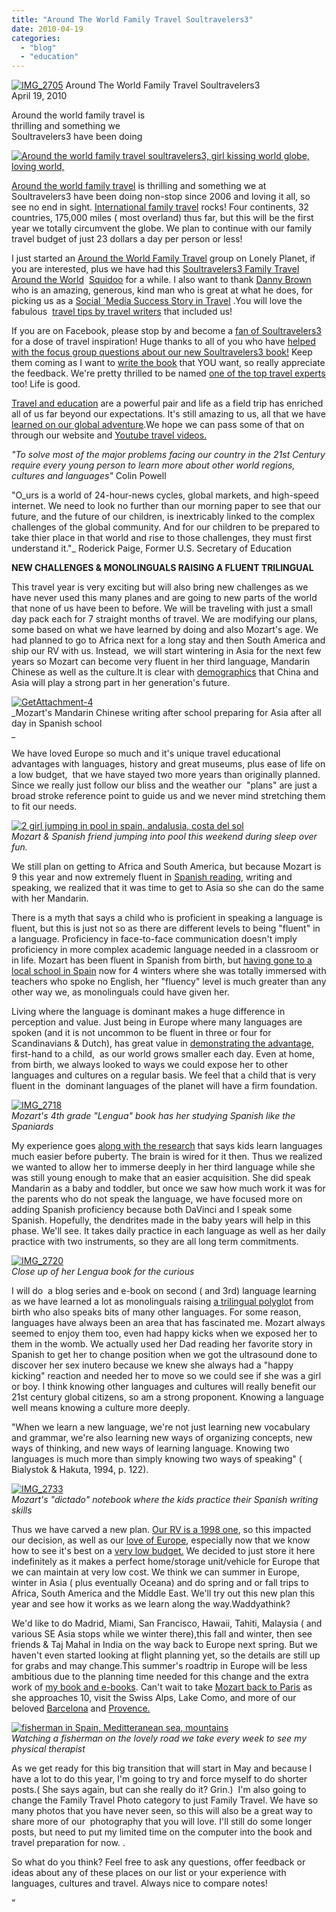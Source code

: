 ```yaml
---
title: "Around The World Family Travel Soultravelers3"
date: 2010-04-19
categories: 
  - "blog"
  - "education"
---
```


[![IMG_2705](https://pub-ac94b3f306b24c0dba4238943c97f2e1.r2.dev/6a00e5502a9507883301347ff0dfdc970c.jpg)](http://soultravelers3new.local/wp-content/uploads/wp-content/uploads/2025/09/6a00e5502a9507883301347ff0dfdc970c-300x219.jpg) Around The World Family Travel Soultravelers3  
April 19, 2010

Around the world family travel is  
thrilling and something we  
Soultravelers3 have been doing

<!--more-->

[![Around the world family travel soultravelers3, girl kissing world globe, loving world, ](https://pub-ac94b3f306b24c0dba4238943c97f2e1.r2.dev/6a00e5502a9507883301347ff0e02a970c.jpg "Around the world family travel soultravelers3, girl kissing world globe, loving world, ")](https://pub-ac94b3f306b24c0dba4238943c97f2e1.r2.dev/6a00e5502a9507883301347ff0e02a970c.jpg)

[Around the world family travel](http://soultravelers3new.local/2009/04/how-to-travel-the-world-as-a-digital-nomad-family.html) is thrilling and something we at Soultravelers3 have been doing non-stop since 2006 and loving it all, so see no end in sight. [International family travel](http://soultravelers3new.local/2008/06/how-to-do-exten.html) rocks! Four continents, 32 countries, 175,000 miles ( most overland) thus far, but this will be the first year we totally circumvent the globe. We plan to continue with our family travel budget of just 23 dollars a day per person or less!

[](http://dannybrown.me/2010/04/07/social-media-and-travel-by-jeanne-dee/)I just started an [Around the World Family Travel](http://www.lonelyplanet.com/groups/world-family-travel) group on Lonely Planet, if you are interested, plus we have had this [Soultravelers3 Family Travel Around the World](http://www.squidoo.com/familytravelaroundtheworldwithsoultravelers3)  [Squidoo](http://www.squidoo.com/) for a while. I also want to thank [Danny Brown](http://dannybrown.me/) who is an amazing, generous, kind man who is great at what he does, for picking us as a [Social \`Media Success Story in Travel](http://dannybrown.me/2010/04/07/social-media-and-travel-by-jeanne-dee/) .You will love the fabulous  [travel tips by travel writers](http://www.independenttraveler.com/resources/article.cfm?AID=1052&category=12) that included us!

If you are on Facebook, please stop by and become a [fan of Soultravelers3](http://www.facebook.com/pages/Soultravelers3com-Around-the-World-Family-Travel-Education-Adventure/185105005187?ref=ts) for a dose of travel inspiration! Huge thanks to all of you who have [helped with the focus group questions about our new Soultravelers3 book!](http://www.facebook.com/pages/Soultravelers3com-Around-the-World-Family-Travel-Education-Adventure/185105005187) Keep them coming as I want to [write the book](http://soultravelers3new.local/2010/02/new-york-times-qa-with-soultravelers3-on-frugal-traveler-nomadic-family-traveler-jeanne-dee.html) that YOU want, so really appreciate the feedback. We're pretty thrilled to be named [one of the top travel experts](http://mrtweet.com/c/travel?v=jt[/url]) too! Life is good.

[Travel and education](http://soultravelers3new.local/2010/03/long-term-family-travel-homeschool-roadschool-world-school-digitalnomad-lifestyle-design-virtual-.html) are a powerful pair and life as a field trip has enriched all of us far beyond our expectations. It's still amazing to us, all that we have [learned on our global adventure](http://soultravelers3new.local/2010/04/family-travel-homeschool-education-global-students-lifestyle-design-location-independent-4hww-around.html).We hope we can pass some of that on through our website and [Youtube travel videos.](http://www.youtube.com/user/soultravelers3)

_"To solve most of the major problems facing our country in the 21st Century require every young person to learn more about other world regions, cultures and languages"_ Colin Powell

"O_urs is a world of 24-hour-news cycles, global markets, and high-speed internet. We need to look no further than our morning paper to see that our future, and the future of our children, is inextricably linked to the complex challenges of the global community. And for our children to be prepared to take thier place in that world and rise to those challenges, they must first understand it."_ Roderick Paige, Former U.S. Secretary of Education

  

**NEW CHALLENGES & MONOLINGUALS RAISING A FLUENT TRILINGUAL**

This travel year is very exciting but will also bring new challenges as we have never used this many planes and are going to new parts of the world that none of us have been to before. We will be traveling with just a small day pack each for 7 straight months of travel. We are modifying our plans, some based on what we have learned by doing and also Mozart's age. We had planned to go to Africa next for a long stay and then South America and ship our RV with us. Instead,  we will start wintering in Asia for the next few years so Mozart can become very fluent in her third language, Mandarin Chinese as well as the culture.It is clear with [demographics](http://soultravelers3new.local/education.html) that China and Asia will play a strong part in her generation's future.

[![GetAttachment-4](https://pub-ac94b3f306b24c0dba4238943c97f2e1.r2.dev/6a00e5502a950788330133ecc246d4970b.jpg)](https://pub-ac94b3f306b24c0dba4238943c97f2e1.r2.dev/6a00e5502a950788330133ecc246d4970b.jpg)  
_Mozart's Mandarin Chinese writing after school preparing for Asia after all day in Spanish school  
_

We have loved Europe so much and it's unique travel educational advantages with languages, history and great museums, plus ease of life on a low budget,  that we have stayed two more years than originally planned. Since we really just follow our bliss and the weather our  "plans" are just a broad stroke reference point to guide us and we never mind stretching them to fit our needs. 

[![2 girl jumping in pool in spain, andalusia, costa del sol](https://pub-ac94b3f306b24c0dba4238943c97f2e1.r2.dev/6a00e5502a9507883301347ff25f56970c.jpg "2 girl jumping in pool in spain, andalusia, costa del sol")](https://pub-ac94b3f306b24c0dba4238943c97f2e1.r2.dev/6a00e5502a9507883301347ff25f56970c.jpg)  
_Mozart & Spanish friend jumping into pool this weekend during sleep over fun._

We still plan on getting to Africa and South America, but because Mozart is 9 this year and now extremely fluent in [Spanish reading](http://www.youtube.com/watch?v=ONPYysaauQM), writing and speaking, we realized that it was time to get to Asia so she can do the same with her Mandarin.

There is a myth that says a child who is proficient in speaking a language is fluent, but this is just not so as there are different levels to being "fluent" in a language. Proficiency in face-to-face communication doesn't imply proficiency in more complex academic language needed in a classroom or in life. Mozart has been fluent in Spanish from birth, but [having gone to a local school in Spain](http://soultravelers3new.local/2006/11/first-day-of-sc.html) now for 4 winters where she was totally immersed with teachers who spoke no English, her "fluency" level is much greater than any other way we, as monolinguals could have given her.

Living where the language is dominant makes a huge difference in perception and value. Just being in Europe where many languages are spoken (and it is not uncommon to be fluent in three or four for Scandinavians & Dutch), has great value in [demonstrating the advantage](http://74.125.77.132/search?q=cache:uMbn4yS-FyMJ:www.ling.ed.ac.uk/%7Eantonell/Sorace-TallTales.doc+bilingual+from+birth+advantages+to+brain+for+many+things&cd=5&hl=es&ct=clnk&gl=es&client=firefox-a),  first-hand to a child,  as our world grows smaller each day. Even at home, from birth, we always looked to ways we could expose her to other languages and cultures on a regular basis. We feel that a child that is very fluent in the  dominant languages of the planet will have a firm foundation.

[![IMG_2718](https://pub-ac94b3f306b24c0dba4238943c97f2e1.r2.dev/6a00e5502a9507883301347ff265f0970c.jpg)](https://pub-ac94b3f306b24c0dba4238943c97f2e1.r2.dev/6a00e5502a9507883301347ff265f0970c.jpg)  
_Mozart's 4th grade "Lengua" book has her studying Spanish like the Spaniards_

My experience goes [along with the research](http://en.wikipedia.org/wiki/Second_language_acquisition) that says kids learn languages much easier before puberty. The brain is wired for it then. Thus we realized we wanted to allow her to immerse deeply in her third language while she was still young enough to make that an easier acquisition. She did speak Mandarin as a baby and toddler, but once we saw how much work it was for the parents who do not speak the language, we have focused more on adding Spanish proficiency because both DaVinci and I speak some Spanish. Hopefully, the dendrites made in the baby years will help in this phase. We'll see. It takes daily practice in each language as well as her daily practice with two instruments, so they are all long term commitments.

[![IMG_2720](https://pub-ac94b3f306b24c0dba4238943c97f2e1.r2.dev/6a00e5502a950788330133ecc24e05970b.jpg)](https://pub-ac94b3f306b24c0dba4238943c97f2e1.r2.dev/6a00e5502a950788330133ecc24e05970b.jpg)  
_Close up of her Lengua book for the curious_

I will do  a blog series and e-book on second ( and 3rd) language learning  as we have learned a lot as monolinguals raising [a trilingual polyglot](http://en.wikipedia.org/wiki/Multilingualism) from birth who also speaks bits of many other languages. For some reason, languages have always been an area that has fascinated me. Mozart always seemed to enjoy them too, even had happy kicks when we exposed her to them in the womb. We actually used her Dad reading her favorite story in Spanish to get her to change position when we got the ultrasound done to discover her sex inutero because we knew she always had a "happy kicking" reaction and needed her to move so we could see if she was a girl or boy. I think knowing other languages and cultures will really benefit our 21st century global citizens, so am a strong proponent. Knowing a language well means knowing a culture more deeply.

"When we learn a new language, we're not just learning new vocabulary and grammar, we're also learning new ways of organizing concepts, new ways of thinking, and new ways of learning language. Knowing two languages is much more than simply knowing two ways of speaking" ( Bialystok & Hakuta, 1994, p. 122).

[![IMG_2733](https://pub-ac94b3f306b24c0dba4238943c97f2e1.r2.dev/6a00e5502a9507883301347ff26bf7970c.jpg)](https://pub-ac94b3f306b24c0dba4238943c97f2e1.r2.dev/6a00e5502a9507883301347ff26bf7970c.jpg)  
_Mozart's "dictado" notebook where the kids practice their Spanish writing skills_

Thus we have carved a new plan. [Our RV is a 1998 one](http://soultravelers3new.local/2006/08/our-new-camper.html), so this impacted our decision, as well as our [love of Europe](http://soultravelers3new.local/2009/06/-6-month-european-family-road-trip-09.html), especially now that we know how to see it's best on a [very low budget.](http://soultravelers3new.local/2008/06/arriving-in-alg.html#more) We decided to just store it here indefinitely as it makes a perfect home/storage unit/vehicle for Europe that we can maintain at very low cost. We think we can summer in Europe, winter in Asia ( plus eventually Oceana) and do spring and or fall trips to Africa, South America and the Middle East. We'll try out this new plan this year and see how it works as we learn along the way.Waddyathink?

We'd like to do Madrid, Miami, San Francisco, Hawaii, Tahiti, Malaysia ( and various SE Asia stops while we winter there),this fall and winter, then see friends & Taj Mahal in India on the way back to Europe next spring. But we haven't even started looking at flight planning yet, so the details are still up for grabs and may change.This summer's roadtrip in Europe will be less ambitious due to the planning time needed for this change and the extra work of [my book and e-books](http://soultravelers3new.local/2010/02/new-york-times-qa-with-soultravelers3-on-frugal-traveler-nomadic-family-traveler-jeanne-dee.html). Can't wait to take [Mozart back to Paris](http://soultravelers3new.local/2006/09/mozarts-6th-at.html) as she approaches 10, visit the Swiss Alps, Lake Como, and more of our beloved [Barcelona](http://soultravelers3new.local/2007/05/barcelona-beach.html) and [Provence.](http://soultravelers3new.local/2006/10/roussillon-ochr.html)

[![fisherman in Spain, Meditteranean sea, mountains](https://pub-ac94b3f306b24c0dba4238943c97f2e1.r2.dev/6a00e5502a950788330133ecc253f5970b.jpg "fisherman in Spain, Meditteranean sea, mountains")](https://pub-ac94b3f306b24c0dba4238943c97f2e1.r2.dev/6a00e5502a950788330133ecc253f5970b.jpg)  
_Watching a fisherman on the lovely road we take every week to see my physical therapist_

As we get ready for this big transition that will start in May and because I have a lot to do this year, I'm going to try and force myself to do shorter posts.( She says again, but can she really do it? Grin.)  I'm also going to change the Family Travel Photo category to just Family Travel. We have so many photos that you have never seen, so this will also be a great way to share more of our  photography that you will love. I'll still do some longer posts, but need to put my limited time on the computer into the book and travel preparation for now. .

So what do you think? Feel free to ask any questions, offer feedback or ideas about any of these places on our list or your experience with languages, cultures and travel. Always nice to compare notes!

“
